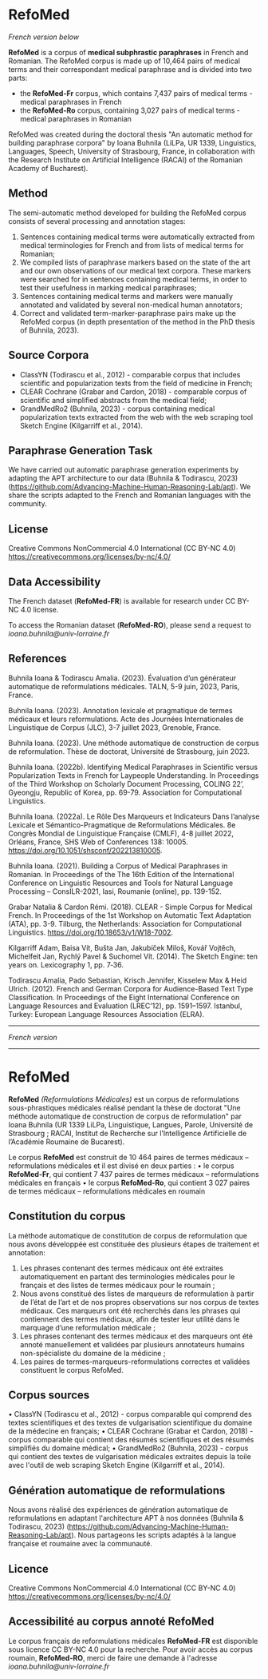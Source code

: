 # RefoMed

_French version below_

**RefoMed** is a corpus of **medical subphrastic paraphrases** in French and Romanian. The RefoMed corpus is made up of 10,464 pairs of medical terms and their correspondant medical paraphrase and is divided into two parts: 

- the **RefoMed-Fr** corpus, which contains 7,437 pairs of medical terms - medical paraphrases in French
- the **RefoMed-Ro** corpus, containing 3,027 pairs of medical terms - medical paraphrases in Romanian

RefoMed was created during the doctoral thesis "An automatic method for building paraphrase corpora" by Ioana Buhnila (LiLPa, UR 1339, Linguistics, Languages, Speech, University of Strasbourg, France, in collaboration with the Research Institute on Artificial Intelligence (RACAI) of the Romanian Academy of Bucharest).

## Method

The semi-automatic method developed for building the RefoMed corpus consists of several processing and annotation stages:
1. Sentences containing medical terms were automatically extracted from medical terminologies for French and from lists of medical terms for Romanian;
2. We compiled lists of paraphrase markers based on the state of the art and our own observations of our medical text corpora. These markers were searched for in sentences containing medical terms, in order to test their usefulness in marking medical paraphrases;
3. Sentences containing medical terms and markers were manually annotated and validated by several non-medical human annotators;
4. Correct and validated term-marker-paraphrase pairs make up the RefoMed corpus (in depth presentation of the method in the PhD thesis of Buhnila, 2023).

## Source Corpora

- ClassYN (Todirascu et al., 2012) - comparable corpus that includes scientific and popularization texts from the field of medicine in French;
- CLEAR Cochrane (Grabar and Cardon, 2018) - comparable corpus of scientific and simplified abstracts from the medical field;
- GrandMedRo2 (Buhnila, 2023) - corpus containing medical popularization texts extracted from the web with the web scraping tool Sketch Engine (Kilgarriff et al., 2014).

## Paraphrase Generation Task

We have carried out automatic paraphrase generation experiments by adapting the APT architecture to our data (Buhnila & Todirascu, 2023) (https://github.com/Advancing-Machine-Human-Reasoning-Lab/apt). 
We share the scripts adapted to the French and Romanian languages with the community.

## License

Creative Commons NonCommercial 4.0 International (CC BY-NC 4.0)
https://creativecommons.org/licenses/by-nc/4.0/ 

## Data Accessibility

The French dataset (**RefoMed-FR**) is available for research under CC BY-NC 4.0 license.

To access the Romanian dataset (**RefoMed-RO**), please send a request to _ioana.buhnila@univ-lorraine.fr_

## References

Buhnila Ioana & Todirascu Amalia. (2023). Évaluation d’un générateur automatique de reformulations médicales. TALN, 5-9 juin, 2023, Paris, France.

Buhnila Ioana. (2023). Annotation lexicale et pragmatique de termes médicaux et leurs reformulations. Acte des Journées Internationales de Linguistique de Corpus (JLC), 3-7 juillet 2023, Grenoble, France.

Buhnila Ioana. (2023). Une méthode automatique de construction de corpus de reformulation. Thèse de doctorat, Université de Strasbourg, juin 2023.

Buhnila Ioana. (2022b). Identifying Medical Paraphrases in Scientific versus Popularization Texts in French for Laypeople Understanding. In Proceedings of the Third Workshop on Scholarly Document Processing, COLING 22’, Gyeongju, Republic of Korea, pp. 69-79. Association for Computational Linguistics.

Buhnila Ioana. (2022a). Le Rôle Des Marqueurs et Indicateurs Dans l’analyse Lexicale et Sémantico-Pragmatique de Reformulations Médicales. 8e Congrès Mondial de Linguistique Française (CMLF), 4-8 juillet 2022, Orléans, France, SHS Web of Conferences 138: 10005. https://doi.org/10.1051/shsconf/202213810005.

Buhnila Ioana. (2021). Building a Corpus of Medical Paraphrases in Romanian. In Proceedings of the The 16th Edition of the International Conference on Linguistic Resources and Tools for Natural Language Processing – ConsILR-2021, Iasi, Roumanie (online), pp. 139-152.

Grabar Natalia & Cardon Rémi. (2018). CLEAR - Simple Corpus for Medical French. In Proceedings of the 1st Workshop on Automatic Text Adaptation (ATA), pp. 3-9. Tilburg, the Netherlands: Association for Computational Linguistics. https://doi.org/10.18653/v1/W18-7002.

Kilgarriff Adam, Baisa Vít, Bušta Jan, Jakubíček Miloš, Kovář Vojtěch, Michelfeit Jan, Rychlý Pavel & Suchomel Vít. (2014). The Sketch Engine: ten years on. Lexicography 1, pp. 7‑36.

Todirascu Amalia, Pado Sebastian, Krisch Jennifer, Kisselew Max & Heid Ulrich. (2012). French and German Corpora for Audience-Based Text Type Classification. In Proceedings of the Eight International Conference on Language Resources and Evaluation (LREC’12), pp. 1591–1597. Istanbul, Turkey: European Language Resources Association (ELRA).

_________________
_French version_
_________________

# RefoMed

**RefoMed** _(Reformulations Médicales)_ est un corpus de reformulations sous-phrastiques médicales réalisé pendant la thèse de doctorat "Une méthode automatique de construction de corpus de reformulation" par Ioana Buhnila (UR 1339 LiLPa, Linguistique, Langues, Parole, Université de Strasbourg ; RACAI, Institut de Recherche sur l’Intelligence Artificielle de l’Académie Roumaine de Bucarest).

Le corpus **RefoMed** est construit de 10 464 paires de termes médicaux – reformulations médicales et il est divisé en deux parties : 
•	le corpus **RefoMed-Fr**, qui contient 7 437 paires de termes médicaux – reformulations médicales en français
•	le corpus **RefoMed-Ro**, qui contient 3 027 paires de termes médicaux – reformulations médicales en roumain

## Constitution du corpus

La méthode automatique de constitution de corpus de reformulation que nous avons développée est constituée des plusieurs étapes de traitement et annotation:
1. Les phrases contenant des termes médicaux ont été extraites automatiquement en partant des terminologies médicales pour le français et des listes de termes médicaux pour le roumain ;
2. Nous avons constitué des listes de marqueurs de reformulation à partir de l’état de l’art et de nos propres observations sur nos corpus de textes médicaux. Ces marqueurs ont été recherchés dans les phrases qui contiennent des termes médicaux, afin de tester leur utilité dans le marquage d’une reformulation médicale ;
3. Les phrases contenant des termes médicaux et des marqueurs ont été annoté manuellement et validées par plusieurs annotateurs humains non-spécialiste du domaine de la médicine ;
4. Les paires de termes-marqueurs-reformulations correctes et validées constituent le corpus RefoMed.

## Corpus sources

•	ClassYN (Todirascu et al., 2012) - corpus comparable qui comprend des textes scientifiques et des textes de vulgarisation scientifique du domaine de la médecine en français;
•	CLEAR Cochrane (Grabar et Cardon, 2018) - corpus comparable qui contient des résumés scientifiques et des résumés simplifiés du domaine médical;
•	GrandMedRo2 (Buhnila, 2023) - corpus qui contient des textes de vulgarisation médicales extraites depuis la toile avec l'outil de web scraping Sketch Engine  (Kilgarriff et al., 2014).

## Génération automatique de reformulations

Nous avons réalisé des expériences de génération automatique de reformulations en adaptant l'architecture APT à nos données (Buhnila & Todirascu, 2023) (https://github.com/Advancing-Machine-Human-Reasoning-Lab/apt). 
Nous partageons les scripts adaptés à la langue française et roumaine avec la communauté.

## Licence

Creative Commons NonCommercial 4.0 International (CC BY-NC 4.0)
https://creativecommons.org/licenses/by-nc/4.0/ 

## Accessibilité au corpus annoté RefoMed

Le corpus français de reformulations médicales **RefoMed-FR** est disponible sous licence CC BY-NC 4.0 pour la recherche.
Pour avoir accès au corpus roumain, **RefoMed-RO**, merci de faire une demande à l'adresse _ioana.buhnila@univ-lorraine.fr_


